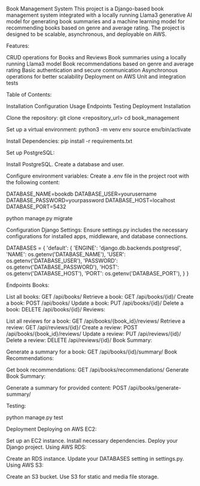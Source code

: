 Book Management System
This project is a Django-based book management system integrated with a locally running Llama3 generative AI model for generating book summaries and a machine learning model for recommending books based on genre and average rating. The project is designed to be scalable, asynchronous, and deployable on AWS.

Features:

CRUD operations for Books and Reviews
Book summaries using a locally running Llama3 model
Book recommendations based on genre and average rating
Basic authentication and secure communication
Asynchronous operations for better scalability
Deployment on AWS
Unit and integration tests


Table of Contents:

Installation
Configuration
Usage
Endpoints
Testing
Deployment
Installation


Clone the repository:
git clone <repository_url>
cd book_management

Set up a virtual environment:
python3 -m venv env
source env/bin/activate

Install Dependencies:
pip install -r requirements.txt

Set up PostgreSQL:

Install PostgreSQL.
Create a database and user.

Configure environment variables:
Create a .env file in the project root with the following content:

DATABASE_NAME=bookdb
DATABASE_USER=yourusername
DATABASE_PASSWORD=yourpassword
DATABASE_HOST=localhost
DATABASE_PORT=5432

python manage.py migrate


Configuration
Django Settings:
Ensure settings.py includes the necessary configurations for installed apps, middleware, and database connections.

DATABASES = {
    'default': {
        'ENGINE': 'django.db.backends.postgresql',
        'NAME': os.getenv('DATABASE_NAME'),
        'USER': os.getenv('DATABASE_USER'),
        'PASSWORD': os.getenv('DATABASE_PASSWORD'),
        'HOST': os.getenv('DATABASE_HOST'),
        'PORT': os.getenv('DATABASE_PORT'),
    }
}

Endpoints
Books:

List all books: GET /api/books/
Retrieve a book: GET /api/books/{id}/
Create a book: POST /api/books/
Update a book: PUT /api/books/{id}/
Delete a book: DELETE /api/books/{id}/
Reviews:

List all reviews for a book: GET /api/books/{book_id}/reviews/
Retrieve a review: GET /api/reviews/{id}/
Create a review: POST /api/books/{book_id}/reviews/
Update a review: PUT /api/reviews/{id}/
Delete a review: DELETE /api/reviews/{id}/
Book Summary:

Generate a summary for a book: GET /api/books/{id}/summary/
Book Recommendations:

Get book recommendations: GET /api/books/recommendations/
Generate Book Summary:

Generate a summary for provided content: POST /api/books/generate-summary/

Testing:

python manage.py test


Deployment
Deploying on AWS EC2:

Set up an EC2 instance.
Install necessary dependencies.
Deploy your Django project.
Using AWS RDS:

Create an RDS instance.
Update your DATABASES setting in settings.py.
Using AWS S3:

Create an S3 bucket.
Use S3 for static and media file storage.





